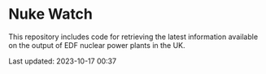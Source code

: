 # Nuke Watch

This repository includes code for retrieving the latest information available on the output of EDF nuclear power plants in the UK.

Last updated: 2023-10-17 00:37